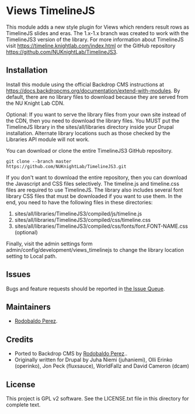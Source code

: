 Views TimelineJS
================
This module adds a new style plugin for Views which renders result rows as
TimelineJS slides and eras.  The 1.x-1.x branch was created to work with the
TimelineJS3 version of the library.  For more information about TimelineJS visit
https://timeline.knightlab.com/index.html or the GitHub repository
https://github.com/NUKnightLab/TimelineJS3.

Installation
------------
Install this module using the official Backdrop CMS instructions at
https://docs.backdropcms.org/documentation/extend-with-modules.
By default, there are no library files to download because they are served
from the NU Knight Lab CDN.

Optional: If you want to serve the library files from your own site instead of
the CDN, then you need to download the library files.  You MUST put the
TimelineJS library in the sites/all/libraries directory inside your Drupal
installation.  Alternate library locations such as those checked by the
Libraries API module will not work.

You can download or clone the entire TimelineJS3 GitHub repository.
```
git clone --branch master https://github.com/NUKnightLab/TimelineJS3.git
```
If you don't want to download the entire repository, then you can download the
Javascript and CSS files selectively.  The timeline.js and timeline.css files
are required to use TimelineJS.  The library also includes several font
library CSS files that must be downloaded if you want to use them.  In the end,
you need to have the following files in these directories:

1. sites/all/libraries/TimelineJS3/compiled/js/timeline.js
2. sites/all/libraries/TimelineJS3/compiled/css/timeline.css
3. sites/all/libraries/TimelineJS3/compiled/css/fonts/font.FONT-NAME.css
   (optional)

Finally, visit the admin settings form admin/config/development/views_timelinejs
to change the library location setting to Local path.

Issues
----------------------
Bugs and feature requests should be reported in [the Issue Queue](https://github.com/rudy880719/views_timelinejs/issues).

Maintainers
-----------
* [Rodobaldo Perez](https://github.com/rudy880719).

Credits
-------

- Ported to Backdrop CMS by [Rodobaldo Perez](https://github.com/rudy880719)..
- Originally written for Drupal by Juha Niemi (juhaniemi), Olli Erinko (operinko), Jon Peck (fluxsauce), WorldFallz and David Cameron (dcam)

License
-------

This project is GPL v2 software.
See the LICENSE.txt file in this directory for complete text.

<!-- If your project includes other libraries that are licensed in a way that is
compatible with GPL v2, you can list that here too, for example: `Foo library is
licensed under the MIT license.` -->
